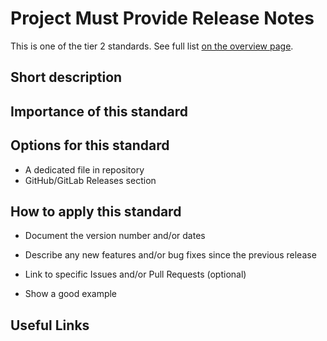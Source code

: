 # Project Must Provide Release Notes

This is one of the tier 2 standards. See full list [on the overview page](README.md).

## Short description


## Importance of this standard


## Options for this standard

- A dedicated file in repository
- GitHub/GitLab Releases section



## How to apply this standard

- Document the version number and/or dates
- Describe any new features and/or bug fixes since the previous release
- Link to specific Issues and/or Pull Requests (optional)

- Show a good example


## Useful Links

